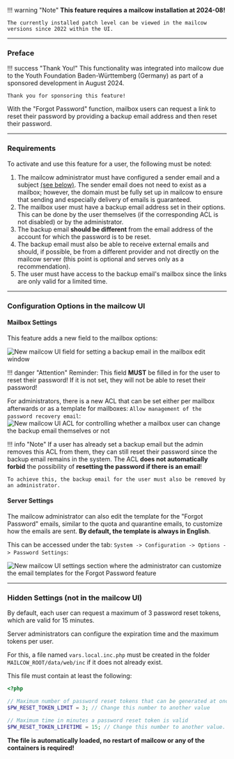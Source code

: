 !!! warning "Note"
    **This feature requires a mailcow installation at 2024-08!**

    The currently installed patch level can be viewed in the mailcow versions since 2022 within the UI.

---

### Preface

!!! success "Thank You!"
    This functionality was integrated into mailcow due to the Youth Foundation Baden-Württemberg (Germany) as part of a sponsored development in August 2024.

    Thank you for sponsoring this feature!

With the "Forgot Password" function, mailbox users can request a link to reset their password by providing a backup email address and then reset their password.

---

### Requirements

To activate and use this feature for a user, the following must be noted:

1. The mailcow administrator must have configured a sender email and a subject [(see below)](#server-settings). The sender email does not need to exist as a mailbox; however, the domain must be fully set up in mailcow to ensure that sending and especially delivery of emails is guaranteed.
2. The mailbox user must have a backup email address set in their options. This can be done by the user themselves (if the corresponding ACL is not disabled) or by the administrator.
3. The backup email **should be different** from the email address of the account for which the password is to be reset.
4. The backup email must also be able to receive external emails and should, if possible, be from a different provider and not directly on the mailcow server (this point is optional and serves only as a recommendation).
5. The user must have access to the backup email's mailbox since the links are only valid for a limited time.

---

### Configuration Options in the mailcow UI

#### Mailbox Settings

This feature adds a new field to the mailbox options:

![New mailcow UI field for setting a backup email in the mailbox edit window](../../assets/images/manual-guides/mailcow-forgot-password_mailbox_field.png)

!!! danger "Attention"
    Reminder: This field **MUST** be filled in for the user to reset their password! If it is not set, they will not be able to reset their password!

For administrators, there is a new ACL that can be set either per mailbox afterwards or as a template for mailboxes: `Allow management of the password recovery email`:
![New mailcow UI ACL for controlling whether a mailbox user can change the backup email themselves or not](../../assets/images/manual-guides/mailcow-forgot-password_mailbox_acl.png)

!!! info "Note"
    If a user has already set a backup email but the admin removes this ACL from them, they can still reset their password since the backup email remains in the system. The ACL **does not automatically forbid** the possibility of **resetting the password if there is an email**!

    To achieve this, the backup email for the user must also be removed by an administrator.


#### Server Settings

The mailcow administrator can also edit the template for the "Forgot Password" emails, similar to the quota and quarantine emails, to customize how the emails are sent. **By default, the template is always in English**.

This can be accessed under the tab: `System -> Configuration -> Options -> Password Settings`:

![New mailcow UI settings section where the administrator can customize the email templates for the Forgot Password feature](../../assets/images/manual-guides/mailcow-forgot-password_server_settings.png)

---

### Hidden Settings (not in the mailcow UI)

By default, each user can request a maximum of 3 password reset tokens, which are valid for 15 minutes.

Server administrators can configure the expiration time and the maximum tokens per user.

For this, a file named `vars.local.inc.php` must be created in the folder `MAILCOW_ROOT/data/web/inc` if it does not already exist.

This file must contain at least the following:

```php
<?php

// Maximum number of password reset tokens that can be generated at once per user
$PW_RESET_TOKEN_LIMIT = 3; // Change this number to another value

// Maximum time in minutes a password reset token is valid
$PW_RESET_TOKEN_LIFETIME = 15; // Change this number to another value. Value in minutes
```

**The file is automatically loaded, no restart of mailcow or any of the containers is required!**
